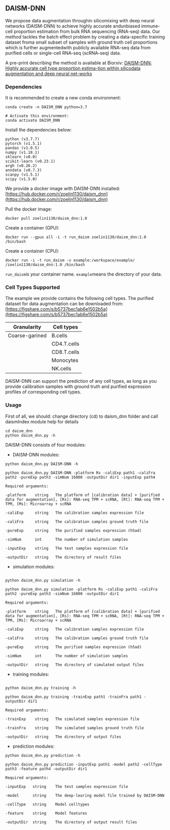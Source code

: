 ## DAISM-DNN

We propose data augmentation throughin silicomixing with deep neural networks (DAISM-DNN) to achieve highly accurate andunbiased  immune-cell  proportion  estimation  from  bulk  RNA  sequencing  (RNA-seq)  data. Our method tackles the batch effect problem by creating a data-specific training dataset froma small subset of samples with ground truth cell proportions which is further augmentedwith  publicly  available  RNA-seq  data  from  purified  cells  or  single-cell  RNA-seq  (scRNA-seq) data.

A pre-print describing the method is available at Biorxiv:
 [DAISM-DNN: Highly accurate cell type proportion estima-tion within silicodata augmentation and deep neural net-works](https://www.biorxiv.org/content/10.1101/2020.03.26.009308v2)
 
 ### Dependencies
 It is recommended to create a new conda environment:
 ```
 conda create -n DAISM_DNN python=3.7

# Activate this environment:
conda activate DAISM_DNN
 ```
 Install the dependencies below:
 ```
python (v3.7.7)
pytorch (v1.5.1)
pandas (v1.0.5)
numpy (v1.18.1)
sklearn (v0.0)
scikit-learn (v0.23.1)
argh (v0.26.2) 
anndata (v0.7.3)
scanpy (v1.5.1)
scipy (v1.5.0)
```
We provide a docker image with DAISM-DNN installed:
[https://hub.docker.com/r/zoelin1130/daism_dnn](https://hub.docker.com/r/zoelin1130/daism_dnn)

Pull the docker image:
```
docker pull zoelin1130/daism_dnn:1.0
```
Create a container (GPU):
```
docker run --gpus all -i -t run_daism zoelin1130/daism_dnn:1.0 /bin/bash
```
Create a container (CPU):
```
docker run -i -t run_daism -v example:/workspace/example/ /zoelin1130/daism_dnn:1.0 /bin/bash
```
```run_daism```is your container name. ```example```means the directory of your data.

### Cell Types Supported
The example we provide contains the following cell types. The purified dataset for data augmentation can be downloaded from:[https://figshare.com/s/b5737bec1ab6e1502b5a](https://figshare.com/s/b5737bec1ab6e1502b5a)

|Granularity|Cell types|
|---|---|
|Coarse-garined|B.cells|
||CD4.T.cells|
||CD8.T.cells|
||Monocytes|
||NK.cells|

DAISM-DNN can support the prediction of any cell types, as long as you provide calibration samples with ground truth and purified expression profiles of corresponding cell types.

### Usage
First of all, we should:
change directory (cd) to daism_dnn folder and call daismIndex module help for details
```
cd daism_dnn
python daism_dnn.py -h
```

DAISM-DNN consists of four modules:

- DAISM-DNN modules: 
```
python daism_dnn.py DAISM-DNN -h

python daism_dnn.py DAISM-DNN -platform Rs -caliExp path1 -caliFra path2 -pureExp path3 -simNum 16000 -outputDir dir1 -inputExp path4

Required arguments:

-platform    string   The platform of [calibration data] + [purified data for augmentation], [Rs]: RNA-seq TPM + scRNA, [Rt]: RNA-seq TPM + TPM, [Ms]: Microarray + scRNA
                        
-caliExp     string   The calibration samples expression file

-caliFra     string   The calibration samples ground truth file

-pureExp     string   The purified samples expression (h5ad)

-simNum      int      The number of simulation samples

-inputExp    string   The test samples expression file

-outputDir   string   The directory of result files
```

- simulation modules:
```

python daism_dnn.py simulation -h

python daism_dnn.py simulation -platform Rs -caliExp path1 -caliFra path2 -pureExp path3 -simNum 16000 -outputDir dir1

Required arguments:

-platform    string   The platform of [calibration data] + [purified data for augmentation], [Rs]: RNA-seq TPM + scRNA, [Rt]: RNA-seq TPM + TPM, [Ms]: Microarray + scRNA

-caliExp     string   The calibration samples expression file

-caliFra     string   The calibration samples ground truth file

-pureExp     string   The purified samples expression (h5ad)

-simNum      int      The number of simulation samples

-outputDir   string   The directory of simulated output files
```

- training modules:
```

python daism_dnn.py training -h 

python daism_dnn.py training -trainExp path1 -trainFra path1 -outputDir dir1

Required arguments:

-trainExp    string   The simulated samples expression file

-trainFra    string   The simulated samples ground truth file

-outputDir   string   The directory of output files
```

- prediction modules:
```
python daism_dnn.py prediction -h 

python daism_dnn.py prediction -inputExp path1 -model path2 -cellType path3 -feature path4 -outputDir dir1

Required arguments:

-inputExp   string    The test samples expression file

-model      string    The deep-learing model file trained by DAISM-DNN

-cellType   string    Model celltypes

-feature    string    Model features

-outputDir  string    The directory of output result files
```
